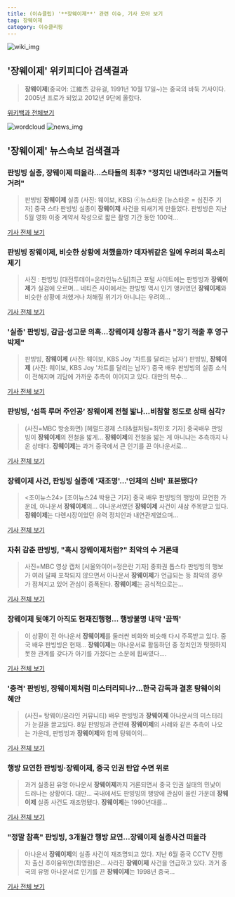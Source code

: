 ```yaml
---
title: (이슈클립) '**장웨이제**' 관련 이슈, 기사 모아 보기
tag: 장웨이제
category: 이슈클리핑
---
```

![wiki_img](https://user-images.githubusercontent.com/42597476/44503234-41136a80-a6d0-11e8-9071-6fc6418eafe4.png)
## **'**장웨이제**'** 위키피디아 검색결과
>**장웨이제**(중국어: 江維杰 강유걸, 1991년 10월 17일~)는 중국의 바둑 기사이다. 2005년 프로가 되었고 2012년 9단에 올랐다.

<a href="https://ko.wikipedia.org/wiki/장웨이제" target="_blank">위키백과 전체보기</a>

![wordcloud](https://s3.ap-northeast-2.amazonaws.com/lyrics101-wordcloud/2018-09-09-1536424215.png)
![news_img](https://user-images.githubusercontent.com/42597476/44507050-1206f400-a6e4-11e8-8d98-7ffbfebb353f.png)
## **'**장웨이제**'** 뉴스속보 검색결과
### 판빙빙 실종, **장웨이제** 떠올라…스타들의 최후? "정치인 내연녀라고 거들먹거려"

>판빙빙 **장웨이제** 실종 (사진: 웨이보, KBS) ⓒ뉴스타운 [뉴스타운 = 심진주 기자] 중국 스타 판빙빙 실종이 **장웨이제** 사건을 되새기게 만들었다. 판빙빙은 지난 5월 영화 이중 계약서 작성으로 짧은 촬영 기간 동안 100억...

<a href="http://www.newstown.co.kr/news/articleView.html?idxno=339795" target="_blank">기사 전체 보기</a>

### 판빙빙 **장웨이제**, 비슷한 상황에 처했을까? 데자뷔같은 일에 우려의 목소리 제기

>사진 : 판빙빙 [대전투데이=온라인뉴스팀]최근 포털 사이트에는 판빙빙과 **장웨이제**가 실검에 오르며... 네티즌 사이에서는 판빙빙 역시 인기 앵커였던 **장웨이제**와 비슷한 상황에 처했거나 처해질 위기가 아니냐는 우려의...

<a href="http://www.daejeontoday.com/news/articleView.html?idxno=512480" target="_blank">기사 전체 보기</a>

### '실종' 판빙빙, 감금·성고문 의혹…**장웨이제** 상황과 흡사 "장기 적출 후 영구 박제"

>판빙빙, **장웨이제** (사진: 웨이보, KBS Joy '차트를 달리는 남자') 판빙빙, **장웨이제** (사진: 웨이보, KBS Joy '차트를 달리는 남자') 중국 배우 판빙빙의 실종 소식이 전해지며 괴담에 가까운 추측이 이어지고 있다. 대만의 복수...

<a href="http://www.jemin.com/news/articleView.html?idxno=537704" target="_blank">기사 전체 보기</a>

### 판빙빙, ‘섬뜩 루머 주인공’ **장웨이제** 전철 밟나…비참할 정도로 상태 심각?

>(사진=MBC 방송화면) [헤럴드경제 스타&컬처팀=최민호 기자] 중국배우 판빙빙이 **장웨이제**의 전철을 밟게... **장웨이제**의 전철을 밟는 게 아니냐는 추측까지 나온 상태다. **장웨이제**는 과거 중국에서 큰 인기를 끈 아나운서로...

<a href="http://biz.heraldcorp.com/culture/view.php?ud=201809081737397170049_1" target="_blank">기사 전체 보기</a>

### **장웨이제** 사건, 판빙빙 실종에 '재조명'…'인체의 신비' 표본됐다?

><조이뉴스24> [조이뉴스24 박용근 기자] 중국 배우 판빙빙의 행방이 묘연한 가운데, 아나운서 **장웨이제**의... 아나운서였던 **장웨이제** 사건이 새삼 주목받고 있다. **장웨이제**는 다롄시장이었던 유력 정치인과 내연관계였으며...

<a href="http://joynews.inews24.com/php/news_view.php?g_menu=700100&g_serial=1124326&rrf=nv" target="_blank">기사 전체 보기</a>

### 자취 감춘 판빙빙, "혹시 **장웨이제**처럼?" 최악의 수 거론돼

>사진=MBC 영상 캡처 [서울와이어=정은란 기자] 중화권 톱스타 판빙빙의 행보가 여러 달째 포착되지 않으면서 아나운서 **장웨이제**가 언급되는 등 최악의 경우가 점쳐지고 있어 관심이 증폭된다. **장웨이제**는 공식적으로는...

<a href="http://www.seoulwire.com/news/articleView.html?idxno=25728" target="_blank">기사 전체 보기</a>

### **장웨이제** 뒷얘기 아직도 현재진행형… 행방불명 내막 '끔찍'

>이 상황이 전 아나운서 **장웨이제**를 둘러싼 비화와 비슷해 다시 주목받고 있다. 중국 배우 판빙빙은 현재... **장웨이제**는 아나운서로 활동하던 중 정치인과 떳떳하지 못한 관계를 갖다가 아기를 가졌다는 소문에 휩싸였다....

<a href="http://www.dailian.co.kr/news/view/738082/?sc=naver" target="_blank">기사 전체 보기</a>

### '충격' 판빙빙, **장웨이제**처럼 미스터리되나?…한국 감독과 결혼 탕웨이의 혜안

>(사진= 탕웨이/온라인 커뮤니티) 배우 판빙빙과 **장웨이제** 아나운서의 미스터리가 눈길을 끌고있다. 8일 판빙빙과 관련해 **장웨이제**의 사례와 같은 추측이 나오는 가운데, 판빙빙과 **장웨이제**와 함께 탕웨이의...

<a href="http://www.kns.tv/news/articleView.html?idxno=468126" target="_blank">기사 전체 보기</a>

### 행방 묘연한 판빙빙·**장웨이제**, 중국 인권 탄압 수면 위로

>과거 실종된 유명 아나운서 **장웨이제**까지 거론되면서 중국 인권 실태의 민낯이 드러나는 상황이다. 대만... 국내에서도 판빙빙의 행방에 관심이 쏠린 가운데 **장웨이제** 실종 사건도 재조명됐다. **장웨이제**는 1990년대를...

<a href="http://sports.khan.co.kr/news/sk_index.html?art_id=201809090011003&sec_id=540101&pt=nv" target="_blank">기사 전체 보기</a>

### "정말 참혹" 판빙빙, 3개월간 행방 묘연…**장웨이제** 실종사건 떠올라

>아나운서 **장웨이제**의 실종 사건이 재조명되고 있다. 지난 6월 중국 CCTV 진행자 출신 추이융위안(최영원)은... 사라진 **장웨이제** 사건을 언급하고 있다. 과거 중국의 유명 아나운서로 인기를 끈 **장웨이제**는 1998년 중국...

<a href="http://sports.chosun.com/news/ntype.htm?id=201809090100068210005356&servicedate=20180908" target="_blank">기사 전체 보기</a>


